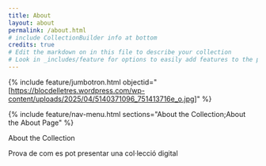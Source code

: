 ```yaml
---
title: About
layout: about
permalink: /about.html
# include CollectionBuilder info at bottom
credits: true
# Edit the markdown on in this file to describe your collection
# Look in _includes/feature for options to easily add features to the page
---
```


{% include feature/jumbotron.html objectid="[https://blocdelletres.wordpress.com/wp-content/uploads/2025/04/5140371096_751413716e_o.jpg]" %}

{% include feature/nav-menu.html sections="About the Collection;About the About Page" %}

About the Collection

Prova de com es pot presentar una col·lecció digital
